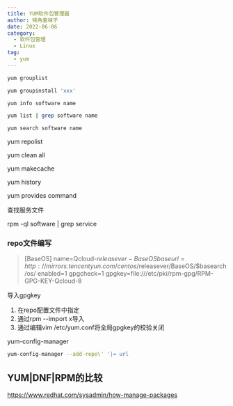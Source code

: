 ```yaml
---
title: YUM软件包管理器
author: 犄角套袜子
date: 2022-06-06
category:
  - 软件包管理
  - Linux
tag:
  - yum
---
```






```bash
yum grouplist

yum groupinstall 'xxx'

yum info software name

yum list | grep software name

yum search software name
```



yum repolist

yum clean all

yum makecache

yum history

yum provides command



查找服务文件

rpm -ql software | grep service





### repo文件编写

> [BaseOS]
> name=Qcloud-$releasever - BaseOS
> baseurl=http://mirrors.tencentyun.com/centos/$releasever/BaseOS/$basearch/os/
> enabled=1
> gpgcheck=1
> gpgkey=file:///etc/pki/rpm-gpg/RPM-GPG-KEY-Qcloud-8



导入gpgkey

1. 在repo配置文件中指定
2. 通过rpm --import x导入
3. 通过编辑vim /etc/yum.conf将全局gpgkey的校验关闭



yum-config-manager

```bash
yum-config-manager --add-repo\' '|= url
```



## YUM|DNF|RPM的比较

https://www.redhat.com/sysadmin/how-manage-packages
